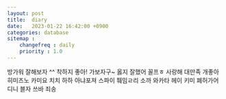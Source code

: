 ```yaml
---
layout: post
title:  diary
date:   2023-01-22 16:42:00 +0900
categories: database
sitemap :
    changefreq : daily
    priority : 1.0
---
```

방가워 잘해보자 ^^ 착하지 좋아!
가보자구~ 옳지 잘했어 꼴프ㅎ
사랑해 대만족 개좋아
히미즈노 카미요 치치 하하 아냐포져
스파이 풰밈ㄹ리
소까 와카타 헤이 키미 폐허가어디니
블자 쓰바 죄송